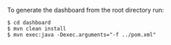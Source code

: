 To generate the dashboard from the root directory run:

```
$ cd dashboard
$ mvn clean install
$ mvn exec:java -Dexec.arguments="-f ../pom.xml"
```
